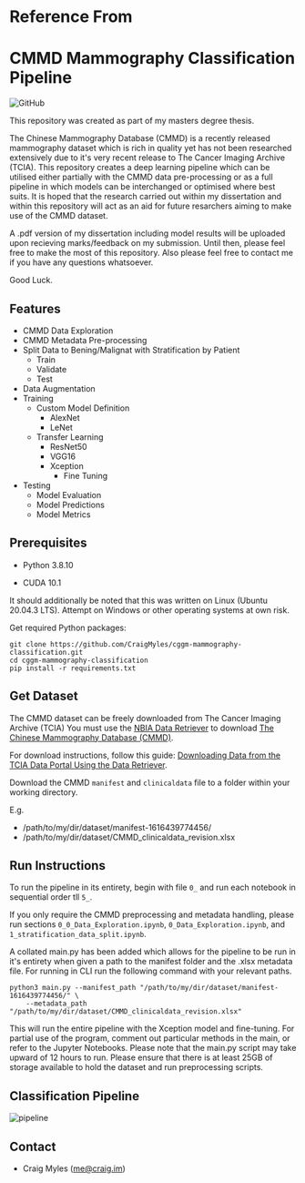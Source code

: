 # Reference From 
# CMMD Mammography Classification Pipeline

![GitHub](https://img.shields.io/github/license/craigmyles/cggm-mammography-classification)

This repository was created as part of my masters degree thesis. 

The Chinese Mammography Database (CMMD) is a recently released mammography dataset which is rich in quality yet has not been researched extensively due to it's very recent release to The Cancer Imaging Archive (TCIA). This repository creates a deep learning pipeline which can be utilised either partially with the CMMD data pre-processing or as a full pipeline in which models can be interchanged or optimised where best suits. It is hoped that the research carried out within my dissertation and within this repository will act as an aid for future resarchers aiming to make use of the CMMD dataset. 

A .pdf version of my dissertation including model results will be uploaded upon recieving marks/feedback on my submission. Until then, please feel free to make the most of this repository. Also please feel free to contact me if you have any questions whatsoever.

Good Luck.

<hline>

## Features

- CMMD Data Exploration
- CMMD Metadata Pre-processing
- Split Data to Bening/Malignat with Stratification by Patient
    - Train
    - Validate
    - Test
- Data Augmentation
- Training
  - Custom Model Definition
    - AlexNet
    - LeNet
  - Transfer Learning
    - ResNet50
    - VGG16
    - Xception
      - Fine Tuning
- Testing
  - Model Evaluation
  - Model Predictions
  - Model Metrics


## Prerequisites

- Python 3.8.10

- CUDA 10.1
    
It should additionally be noted that this was written on Linux (Ubuntu 20.04.3 LTS). Attempt on Windows or other operating systems at own risk.

Get required Python packages:
```
git clone https://github.com/CraigMyles/cggm-mammography-classification.git
cd cggm-mammography-classification
pip install -r requirements.txt
```

## Get Dataset
The CMMD dataset can be freely downloaded from The Cancer Imaging Archive (TCIA)
You must use the [NBIA Data Retriever](https://wiki.cancerimagingarchive.net/display/NBIA/Downloading+TCIA+Images) to download [The Chinese Mammography Database (CMMD)](https://wiki.cancerimagingarchive.net/pages/viewpage.action?pageId=70230508). 

For download instructions, follow this guide: [Downloading Data from the TCIA Data Portal Using the Data Retriever](https://www.youtube.com/watch?v=NO48XtdHTic).

Download the CMMD ``manifest`` and ``clinicaldata`` file to a folder within your working directory.

E.g.
- /path/to/my/dir/dataset/manifest-1616439774456/
- /path/to/my/dir/dataset/CMMD_clinicaldata_revision.xlsx


## Run Instructions

To run the pipeline in its entirety, begin with file ``0_`` and run each notebook in sequential order tll ``5_``. 

If you only require the CMMD preprocessing and metadata handling, please run sections `0_0_Data_Exploration.ipynb`,  ``0_Data_Exploration.ipynb``, and ``1_stratification_data_split.ipynb``.
        
A collated main.py has been added which allows for the pipeline to be run in it's entirety when given a path to the manifest folder and the .xlsx metadata file. For running in CLI run the following command with your relevant paths.
```
python3 main.py --manifest_path "/path/to/my/dir/dataset/manifest-1616439774456/" \
    --metadata_path "/path/to/my/dir/dataset/CMMD_clinicaldata_revision.xlsx"
```
This will run the entire pipeline with the Xception model and fine-tuning. 
For partial use of the program, comment out particular methods in the main, or refer to the Jupyter Notebooks. Please note that the main.py script may take upward of 12 hours to run. Please ensure that there is at least 25GB of storage available to hold the dataset and run preprocessing scripts.

## Classification Pipeline

![pipeline](./imgs/pipeline.png)

<hline>
    
## Contact 
* Craig Myles (me@craig.im)
